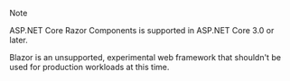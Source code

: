 > [!NOTE]
> ASP.NET Core Razor Components is supported in ASP.NET Core 3.0 or later.
>
> Blazor is an unsupported, experimental web framework that shouldn't be used for production workloads at this time.
